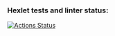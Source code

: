 ### Hexlet tests and linter status:
[![Actions Status](https://github.com/DaniilShomin/python-project-52/actions/workflows/hexlet-check.yml/badge.svg)](https://github.com/DaniilShomin/python-project-52/actions)